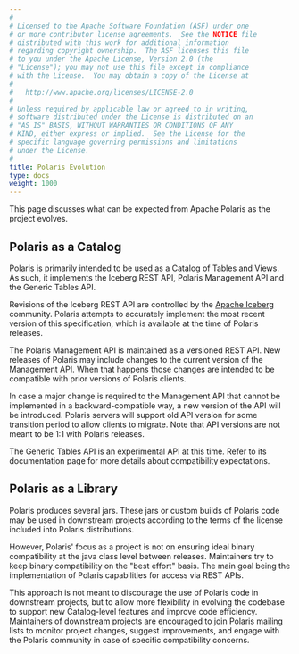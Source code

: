 ```yaml
---
#
# Licensed to the Apache Software Foundation (ASF) under one
# or more contributor license agreements.  See the NOTICE file
# distributed with this work for additional information
# regarding copyright ownership.  The ASF licenses this file
# to you under the Apache License, Version 2.0 (the
# "License"); you may not use this file except in compliance
# with the License.  You may obtain a copy of the License at
#
#   http://www.apache.org/licenses/LICENSE-2.0
#
# Unless required by applicable law or agreed to in writing,
# software distributed under the License is distributed on an
# "AS IS" BASIS, WITHOUT WARRANTIES OR CONDITIONS OF ANY
# KIND, either express or implied.  See the License for the
# specific language governing permissions and limitations
# under the License.
#
title: Polaris Evolution
type: docs
weight: 1000
---
```


This page discusses what can be expected from Apache Polaris as the project evolves.

## Polaris as a Catalog

Polaris is primarily intended to be used as a Catalog of Tables and Views. As such, 
it implements the Iceberg REST API, Polaris Management API and the Generic Tables API.

Revisions of the Iceberg REST API are controlled by the [Apache Iceberg](https://iceberg.apache.org/)
community. Polaris attempts to accurately implement the most recent version of this specification,
which is available at the time of Polaris releases.

The Polaris Management API is maintained as a versioned REST API. New releases of Polaris may
include changes to the current version of the Management API. When that happens those changes
are intended to be compatible with prior versions of Polaris clients.

In case a major change is required to the Management API that cannot be implemented in a
backward-compatible way, a new version of the API will be introduced. Polaris servers will support
old API version for some transition period to allow clients to migrate. Note that API versions
are not meant to be 1:1 with Polaris releases.

The Generic Tables API is an experimental API at this time. Refer to its documentation page
for more details about compatibility expectations.

## Polaris as a Library

Polaris produces several jars. These jars or custom builds of Polaris code may be used in
downstream projects according to the terms of the license included into Polaris distributions.

However, Polaris' focus as a project is not on ensuring ideal binary compatibility at the java 
class level between releases. Maintainers try to keep binary compatibility on the "best effort"
basis. The main goal being the implementation of Polaris capabilities for access via REST APIs.

This approach is not meant to discourage the use of Polaris code in downstream projects, but
to allow more flexibility in evolving the codebase to support new Catalog-level features
and improve code efficiency. Maintainers of downstream projects are encouraged to join Polaris 
mailing lists to monitor project changes, suggest improvements, and engage with the Polaris
community in case of specific compatibility concerns.   
